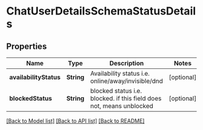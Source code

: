 # ChatUserDetailsSchemaStatusDetails

## Properties
Name | Type | Description | Notes
------------ | ------------- | ------------- | -------------
**availabilityStatus** | **String** | Availability status i.e. online/away/invisible/dnd | [optional] 
**blockedStatus** | **String** | blocked status i.e. blocked. if this field does not, means unblocked | [optional] 

[[Back to Model list]](../README.md#documentation-for-models) [[Back to API list]](../README.md#documentation-for-api-endpoints) [[Back to README]](../README.md)


